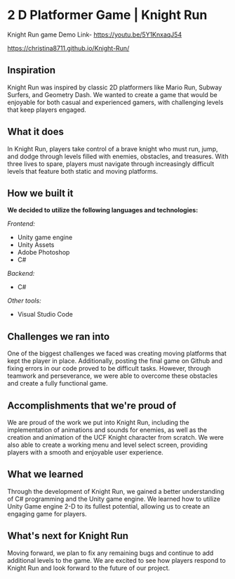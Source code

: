 # 2 D Platformer Game | Knight Run
Knight Run game
Demo Link- https://youtu.be/5Y1KnxaqJ54

 https://christina8711.github.io/Knight-Run/
## Inspiration
Knight Run was inspired by classic 2D platformers like Mario Run, Subway Surfers, and Geometry Dash. We wanted to create a game that would be enjoyable for both casual and experienced gamers, with challenging levels that keep players engaged.
## What it does
In Knight Run, players take control of a brave knight who must run, jump, and dodge through levels filled with enemies, obstacles, and treasures. With three lives to spare, players must navigate through increasingly difficult levels that feature both static and moving platforms.

## How we built it

**We decided to utilize the following languages and technologies:**

_Frontend:_

- Unity game engine
- Unity Assets
- Adobe Photoshop
- C#

_Backend:_

- C#

_Other tools:_

- Visual Studio Code

## Challenges we ran into
One of the biggest challenges we faced was creating moving platforms that kept the player in place. Additionally, posting the final game on Github and fixing errors in our code proved to be difficult tasks. However, through teamwork and perseverance, we were able to overcome these obstacles and create a fully functional game.
## Accomplishments that we're proud of
We are proud of the work we put into Knight Run, including the implementation of animations and sounds for enemies, as well as the creation and animation of the UCF Knight character from scratch. We were also able to create a working menu and level select screen, providing players with a smooth and enjoyable user experience.
## What we learned
Through the development of Knight Run, we gained a better understanding of C# programming and the Unity game engine. We learned how to utilize Unity Game engine 2-D to its fullest potential, allowing us to create an engaging game for players.
## What's next for Knight Run
Moving forward, we plan to fix any remaining bugs and continue to add additional levels to the game. We are excited to see how players respond to Knight Run and look forward to the future of our project.
